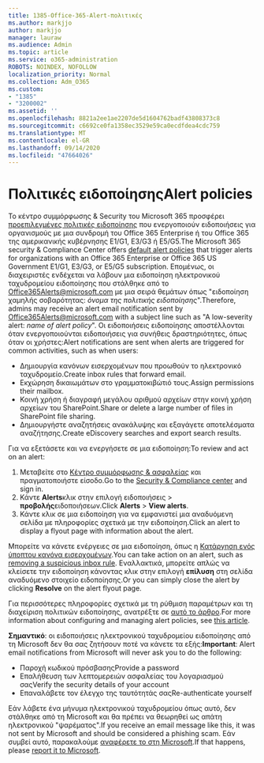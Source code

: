 ```yaml
---
title: 1385-Office-365-Alert-πολιτικές
ms.author: markjjo
author: markjjo
manager: lauraw
ms.audience: Admin
ms.topic: article
ms.service: o365-administration
ROBOTS: NOINDEX, NOFOLLOW
localization_priority: Normal
ms.collection: Adm_O365
ms.custom:
- "1385"
- "3200002"
ms.assetid: ''
ms.openlocfilehash: 8821a2ee1ae2207de5d1604762badf43808373c8
ms.sourcegitcommit: c6692ce0fa1358ec3529e59ca0ecdfdea4cdc759
ms.translationtype: MT
ms.contentlocale: el-GR
ms.lasthandoff: 09/14/2020
ms.locfileid: "47664026"
---
```

# <a name="alert-policies"></a><span data-ttu-id="cc50f-102">Πολιτικές ειδοποίησης</span><span class="sxs-lookup"><span data-stu-id="cc50f-102">Alert policies</span></span>

<span data-ttu-id="cc50f-103">Το κέντρο συμμόρφωσης & Security του Microsoft 365 προσφέρει [προεπιλεγμένες πολιτικές ειδοποίησης](https://docs.microsoft.com/microsoft-365/compliance/alert-policies#default-alert-policies) που ενεργοποιούν ειδοποιήσεις για οργανισμούς με μια συνδρομή του Office 365 Enterprise ή του Office 365 της αμερικανικής κυβέρνησης E1/G1, E3/G3 ή E5/G5.</span><span class="sxs-lookup"><span data-stu-id="cc50f-103">The Microsoft 365 security & Compliance Center offers [default alert policies](https://docs.microsoft.com/microsoft-365/compliance/alert-policies#default-alert-policies) that trigger alerts for organizations with an Office 365 Enterprise or Office 365 US Government E1/G1, E3/G3, or E5/G5 subscription.</span></span> <span data-ttu-id="cc50f-104">Επομένως, οι διαχειριστές ενδέχεται να λάβουν μια ειδοποίηση ηλεκτρονικού ταχυδρομείου ειδοποίησης που στάλθηκε από το Office365Alerts@microsoft.com με μια σειρά θεμάτων όπως "ειδοποίηση χαμηλής σοβαρότητας: *όνομα της πολιτικής ειδοποίησης*".</span><span class="sxs-lookup"><span data-stu-id="cc50f-104">Therefore, admins may receive an alert email notification sent by Office365Alerts@microsoft.com with a subject line such as "A low-severity alert: *name of alert policy*".</span></span> <span data-ttu-id="cc50f-105">Οι ειδοποιήσεις ειδοποίησης αποστέλλονται όταν ενεργοποιούνται ειδοποιήσεις για συνήθεις δραστηριότητες, όπως όταν οι χρήστες:</span><span class="sxs-lookup"><span data-stu-id="cc50f-105">Alert notifications are sent when alerts are triggered for common activities, such as when users:</span></span>

- <span data-ttu-id="cc50f-106">Δημιουργία κανόνων εισερχομένων που προωθούν το ηλεκτρονικό ταχυδρομείο.</span><span class="sxs-lookup"><span data-stu-id="cc50f-106">Create inbox rules that forward email.</span></span>
- <span data-ttu-id="cc50f-107">Εκχώρηση δικαιωμάτων στο γραμματοκιβώτιό τους.</span><span class="sxs-lookup"><span data-stu-id="cc50f-107">Assign permissions their mailbox.</span></span>
- <span data-ttu-id="cc50f-108">Κοινή χρήση ή διαγραφή μεγάλου αριθμού αρχείων στην κοινή χρήση αρχείων του SharePoint.</span><span class="sxs-lookup"><span data-stu-id="cc50f-108">Share or delete a large number of files in SharePoint file sharing.</span></span>
- <span data-ttu-id="cc50f-109">Δημιουργήστε αναζητήσεις ανακάλυψης και εξαγάγετε αποτελέσματα αναζήτησης.</span><span class="sxs-lookup"><span data-stu-id="cc50f-109">Create eDiscovery searches and export search results.</span></span>

<span data-ttu-id="cc50f-110">Για να εξετάσετε και να ενεργήσετε σε μια ειδοποίηση:</span><span class="sxs-lookup"><span data-stu-id="cc50f-110">To review and act on an alert:</span></span>

1. <span data-ttu-id="cc50f-111">Μεταβείτε στο [Κέντρο συμμόρφωσης & ασφαλείας](https://protection.office.com) και πραγματοποιήστε είσοδο.</span><span class="sxs-lookup"><span data-stu-id="cc50f-111">Go to the [Security & Compliance center](https://protection.office.com) and sign in.</span></span>
2. <span data-ttu-id="cc50f-112">Κάντε **Alerts**κλικ στην επιλογή ειδοποιήσεις  >  **προβολής**ειδοποιήσεων.</span><span class="sxs-lookup"><span data-stu-id="cc50f-112">Click **Alerts** > **View alerts**.</span></span>
3. <span data-ttu-id="cc50f-113">Κάντε κλικ σε μια ειδοποίηση για να εμφανιστεί μια αναδυόμενη σελίδα με πληροφορίες σχετικά με την ειδοποίηση.</span><span class="sxs-lookup"><span data-stu-id="cc50f-113">Click an alert to display a flyout page with information about the alert.</span></span>

<span data-ttu-id="cc50f-114">Μπορείτε να κάνετε ενέργειες σε μια ειδοποίηση, όπως η [Κατάργηση ενός ύποπτου κανόνα εισερχομένων](https://docs.microsoft.com/microsoft-365/security/office-365-security/responding-to-a-compromised-email-account).</span><span class="sxs-lookup"><span data-stu-id="cc50f-114">You can take action on an alert, such as [removing a suspicious inbox rule](https://docs.microsoft.com/microsoft-365/security/office-365-security/responding-to-a-compromised-email-account).</span></span> <span data-ttu-id="cc50f-115">Εναλλακτικά, μπορείτε απλώς να κλείσετε την ειδοποίηση κάνοντας κλικ στην επιλογή **επίλυση** στη σελίδα αναδυόμενο στοιχείο ειδοποίησης.</span><span class="sxs-lookup"><span data-stu-id="cc50f-115">Or you can simply close the alert by clicking **Resolve** on the alert flyout page.</span></span>

<span data-ttu-id="cc50f-116">Για περισσότερες πληροφορίες σχετικά με τη ρύθμιση παραμέτρων και τη διαχείριση πολιτικών ειδοποίησης, ανατρέξτε σε  [αυτό το άρθρο](https://docs.microsoft.com/microsoft-365/compliance/alert-policies).</span><span class="sxs-lookup"><span data-stu-id="cc50f-116">For more information about configuring and managing alert policies, see  [this article](https://docs.microsoft.com/microsoft-365/compliance/alert-policies).</span></span>

<span data-ttu-id="cc50f-117">**Σημαντικό**: οι ειδοποιήσεις ηλεκτρονικού ταχυδρομείου ειδοποίησης από τη Microsoft δεν θα σας ζητήσουν ποτέ να κάνετε τα εξής:</span><span class="sxs-lookup"><span data-stu-id="cc50f-117">**Important**: Alert email notifications from Microsoft will never ask you to do the following:</span></span>

- <span data-ttu-id="cc50f-118">Παροχή κωδικού πρόσβασης</span><span class="sxs-lookup"><span data-stu-id="cc50f-118">Provide a password</span></span>
- <span data-ttu-id="cc50f-119">Επαλήθευση των λεπτομερειών ασφαλείας του λογαριασμού σας</span><span class="sxs-lookup"><span data-stu-id="cc50f-119">Verify the security details of your account</span></span>
- <span data-ttu-id="cc50f-120">Επαναλάβετε τον έλεγχο της ταυτότητάς σας</span><span class="sxs-lookup"><span data-stu-id="cc50f-120">Re-authenticate yourself</span></span>

<span data-ttu-id="cc50f-121">Εάν λάβετε ένα μήνυμα ηλεκτρονικού ταχυδρομείου όπως αυτό, δεν στάλθηκε από τη Microsoft και θα πρέπει να θεωρηθεί ως απάτη ηλεκτρονικού "ψαρέματος".</span><span class="sxs-lookup"><span data-stu-id="cc50f-121">If you receive an email message like this, it was not sent by Microsoft and should be considered a phishing scam.</span></span> <span data-ttu-id="cc50f-122">Εάν συμβεί αυτό, παρακαλούμε [αναφέρετε το στη Microsoft](https://docs.microsoft.com/microsoft-365/security/office-365-security/report-junk-email-and-phishing-scams-in-outlook-on-the-web-eop).</span><span class="sxs-lookup"><span data-stu-id="cc50f-122">If that happens, please [report it to Microsoft](https://docs.microsoft.com/microsoft-365/security/office-365-security/report-junk-email-and-phishing-scams-in-outlook-on-the-web-eop).</span></span>